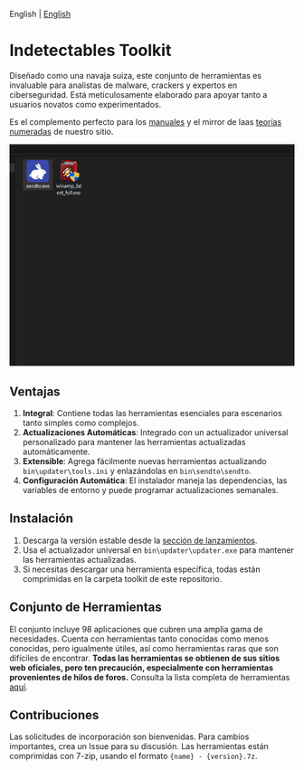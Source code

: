 English | [English](README.md)

# Indetectables Toolkit

Diseñado como una navaja suiza, este conjunto de herramientas es invaluable para analistas de malware, crackers y expertos en ciberseguridad. Está meticulosamente elaborado para apoyar tanto a usuarios novatos como experimentados.

Es el complemento perfecto para los [manuales](https://github.com/indetectables-net/manuals) y el mirror de laas [teorías numeradas](https://github.com/indetectables-net/teorias-numeradas) de nuestro sitio.

![](assets/demo.gif)

## Ventajas

1. **Integral**: Contiene todas las herramientas esenciales para escenarios tanto simples como complejos.
2. **Actualizaciones Automáticas**: Integrado con un actualizador universal personalizado para mantener las herramientas actualizadas automáticamente.
3. **Extensible**: Agrega fácilmente nuevas herramientas actualizando `bin\updater\tools.ini` y enlazándolas en `bin\sendto\sendto`.
4. **Configuración Automática**: El instalador maneja las dependencias, las variables de entorno y puede programar actualizaciones semanales.

## Instalación

1. Descarga la versión estable desde la [sección de lanzamientos](https://github.com/indetectables-net/toolkit/releases).
2. Usa el actualizador universal en `bin\updater\updater.exe` para mantener las herramientas actualizadas.
3. Si necesitas descargar una herramienta específica, todas están comprimidas en la carpeta toolkit de este repositorio.

## Conjunto de Herramientas

El conjunto incluye 98 aplicaciones que cubren una amplia gama de necesidades. Cuenta con herramientas tanto conocidas como menos conocidas, pero igualmente útiles, así como herramientas raras que son difíciles de encontrar. **Todas las herramientas se obtienen de sus sitios web oficiales, pero ten precaución, especialmente con herramientas provenientes de hilos de foros.** Consulta la lista completa de herramientas [aquí](TOOLS.md).

## Contribuciones

Las solicitudes de incorporación son bienvenidas. Para cambios importantes, crea un Issue para su discusión. Las herramientas están comprimidas con 7-zip, usando el formato `{name} - {version}.7z`.
